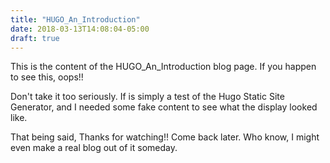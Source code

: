 ```yaml
---
title: "HUGO_An_Introduction"
date: 2018-03-13T14:08:04-05:00
draft: true
---
```


This is the content of the HUGO_An_Introduction blog page.
If you happen to see this, oops!!

Don't take it too seriously. If is simply a test of the Hugo Static Site Generator, and I needed some fake content to see what the display looked like.

That being said, Thanks for watching!! Come back later. Who know, I might even make a real blog out of it someday.